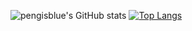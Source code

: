 ![pengisblue's GitHub stats](https://github-readme-stats.vercel.app/api?username=pengisblue&count_private=true&show_icons=true&theme=nightowl&hide_border=false)
[![Top Langs](https://github-readme-stats.vercel.app/api/top-langs/?username=pengisblue&layout=compact)](https://github.com/anuraghazra/github-readme-stats)
<!---
pengisblue/pengisblue is a ✨ special ✨ repository because its `README.md` (this file) appears on your GitHub profile.
You can click the Preview link to take a look at your changes.
--->
